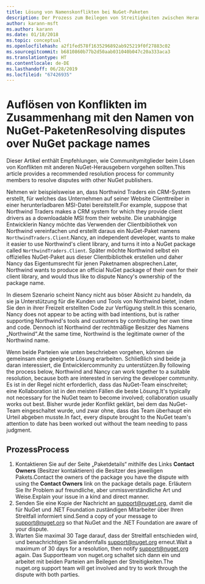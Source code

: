 ```yaml
---
title: Lösung von Namenskonflikten bei NuGet-Paketen
description: Der Prozess zum Beilegen von Streitigkeiten zwischen Herausgebern von NuGet-Paketen, die im Zusammenhang mit Branding, Marken und anderen Konfliktsituationen stehen
author: karann-msft
ms.author: karann
ms.date: 01/18/2018
ms.topic: conceptual
ms.openlocfilehash: a2f1fed578f1635296892ab925219f0f27883c02
ms.sourcegitcommit: b6810860b77b2d50aab031040b047c20a333aca3
ms.translationtype: HT
ms.contentlocale: de-DE
ms.lasthandoff: 06/28/2019
ms.locfileid: "67426935"
---
```

# <a name="resolving-disputes-over-nuget-package-names"></a><span data-ttu-id="edaeb-103">Auflösen von Konflikten im Zusammenhang mit den Namen von NuGet-Paketen</span><span class="sxs-lookup"><span data-stu-id="edaeb-103">Resolving disputes over NuGet package names</span></span>

<span data-ttu-id="edaeb-104">Dieser Artikel enthält Empfehlungen, wie Communitymitglieder beim Lösen von Konflikten mit anderen NuGet-Herausgebern vorgehen sollten.</span><span class="sxs-lookup"><span data-stu-id="edaeb-104">This article provides a recommended resolution process for community members to resolve disputes with other NuGet publishers.</span></span>

<span data-ttu-id="edaeb-105">Nehmen wir beispielsweise an, dass Northwind Traders ein CRM-System erstellt, für welches das Unternehmen auf seiner Website Clienttreiber in einer herunterladbaren MSI-Datei bereitstellt.</span><span class="sxs-lookup"><span data-stu-id="edaeb-105">For example, suppose that Northwind Traders makes a CRM system for which they provide client drivers as a downloadable MSI from their website.</span></span> <span data-ttu-id="edaeb-106">Die unabhängige Entwicklerin Nancy möchte das Verwenden der Clientbibliothek von Northwind vereinfachen und erstellt daraus ein NuGet-Paket namens `NorthwindTraders.Client`.</span><span class="sxs-lookup"><span data-stu-id="edaeb-106">Nancy, an independent developer, wants to make it easier to use Northwind's client library, and turns it into a NuGet package called `NorthwindTraders.Client`.</span></span> <span data-ttu-id="edaeb-107">Später möchte Northwind selbst ein offizielles NuGet-Paket aus dieser Clientbibliothek erstellen und daher Nancy das Eigentumsrecht für jenen Paketnamen absprechen.</span><span class="sxs-lookup"><span data-stu-id="edaeb-107">Later, Northwind wants to produce an official NuGet package of their own for their client library, and would thus like to dispute Nancy's ownership of the package name.</span></span>

<span data-ttu-id="edaeb-108">In diesem Szenario scheint Nancy nicht aus böser Absicht zu handeln, da sie ja Unterstützung für die Kunden und Tools von Northwind bietet, indem Sie den in ihrer Freizeit erstellten Code zur Verfügung stellt.</span><span class="sxs-lookup"><span data-stu-id="edaeb-108">In this scenario, Nancy does not appear to be acting with bad intentions, but is rather supporting Northwind's tools and customers by contributing her own time and code.</span></span> <span data-ttu-id="edaeb-109">Dennoch ist Northwind der rechtmäßige Besitzer des Namens „Northwind“.</span><span class="sxs-lookup"><span data-stu-id="edaeb-109">At the same time, Northwind is the legitimate owner of the Northwind name.</span></span>

<span data-ttu-id="edaeb-110">Wenn beide Parteien wie unten beschrieben vorgehen, können sie gemeinsam eine geeignete Lösung erarbeiten. Schließlich sind beide ja daran interessiert, die Entwicklercommunity zu unterstützen.</span><span class="sxs-lookup"><span data-stu-id="edaeb-110">By following the process below, Northwind and Nancy can work together to a suitable resolution, because both are interested in serving the developer community.</span></span> <span data-ttu-id="edaeb-111">Es ist in der Regel nicht erforderlich, dass das NuGet-Team einschreitet; eine Kollaboration ist in den meisten Fällen die beste Lösung.</span><span class="sxs-lookup"><span data-stu-id="edaeb-111">It's typically not necessary for the NuGet team to become involved; collaboration usually works out best.</span></span> <span data-ttu-id="edaeb-112">Bisher wurde jeder Konflikt geklärt, bei dem das NuGet-Team eingeschaltet wurde, und zwar ohne, dass das Team überhaupt ein Urteil abgeben musste.</span><span class="sxs-lookup"><span data-stu-id="edaeb-112">In fact, every dispute brought to the NuGet team's attention to date has been worked out without the team needing to pass judgment.</span></span>

## <a name="process"></a><span data-ttu-id="edaeb-113">Prozess</span><span class="sxs-lookup"><span data-stu-id="edaeb-113">Process</span></span>

1. <span data-ttu-id="edaeb-114">Kontaktieren Sie auf der Seite „Paketdetails“ mithilfe des Links **Contact Owners** (Besitzer kontaktieren) die Besitzer des jeweiligen Pakets.</span><span class="sxs-lookup"><span data-stu-id="edaeb-114">Contact the owners of the package you have the dispute with using the **Contact Owners** link on the package details page.</span></span> <span data-ttu-id="edaeb-115">Erläutern Sie Ihr Problem auf freundliche, aber unmissverständliche Art und Weise.</span><span class="sxs-lookup"><span data-stu-id="edaeb-115">Explain your issue in a kind and direct manner.</span></span>
2. <span data-ttu-id="edaeb-116">Senden Sie eine Kopie der Nachricht an [support@nuget.org](mailto:support@nuget.org), damit die für NuGet und .NET Foundation zuständigen Mitarbeiter über Ihren Streitfall informiert sind.</span><span class="sxs-lookup"><span data-stu-id="edaeb-116">Send a copy of your message to [support@nuget.org](mailto:support@nuget.org) so that NuGet and the .NET Foundation are aware of your dispute.</span></span>
3. <span data-ttu-id="edaeb-117">Warten Sie maximal 30 Tage darauf, dass der Streitfall entschieden wird, und benachrichtigen Sie andernfalls [support@nuget.org](mailto:support@nuget.org) erneut.</span><span class="sxs-lookup"><span data-stu-id="edaeb-117">Wait a maximum of 30 days for a resolution, then notify [support@nuget.org](mailto:support@nuget.org) again.</span></span> <span data-ttu-id="edaeb-118">Das Supportteam von nuget.org schaltet sich dann ein und arbeitet mit beiden Parteien am Beilegen der Streitigkeiten.</span><span class="sxs-lookup"><span data-stu-id="edaeb-118">The nuget.org support team will get involved and try to work through the dispute with both parties.</span></span>
